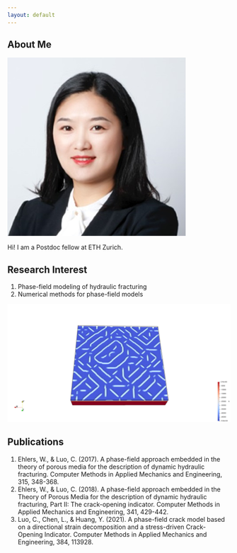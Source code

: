 ```yaml
---
layout: default
---
```


## About Me

<img class="profile-picture" src="portrait.jpg">

Hi! I am a Postdoc fellow at ETH Zurich.

## Research Interest

1. Phase-field modeling of hydraulic fracturing
2. Numerical methods for phase-field models


<img src="descrack3d.gif">

## Publications

1. Ehlers, W., & Luo, C. (2017). A phase-field approach embedded in the theory of porous media for the description of dynamic hydraulic fracturing. Computer Methods in Applied Mechanics and Engineering, 315, 348-368.
2. Ehlers, W., & Luo, C. (2018). A phase-field approach embedded in the Theory of Porous Media for the description of dynamic hydraulic fracturing, Part II: The crack-opening indicator. Computer Methods in Applied Mechanics and Engineering, 341, 429-442.
3. Luo, C., Chen, L., & Huang, Y. (2021). A phase-field crack model based on a directional strain decomposition and a stress-driven Crack-Opening Indicator. Computer Methods in Applied Mechanics and Engineering, 384, 113928.
